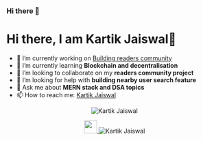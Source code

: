 ### Hi there 👋

<!--
**Adrenalinerush07/Adrenalinerush07** is a ✨ _special_ ✨ repository because its `README.md` (this file) appears on your GitHub profile.

Here are some ideas to get you started:

- 🔭 I’m currently working on ...
- 🌱 I’m currently learning ...
- 👯 I’m looking to collaborate on ...
- 🤔 I’m looking for help with ...
- 💬 Ask me about ...
- 📫 How to reach me: ...
- 😄 Pronouns: ...
- ⚡ Fun fact: ...
-->

<h1 align="centre"> Hi there, I am Kartik Jaiswal👋</h1>

- 🔭 I’m currently working on <a href="https://github.com/Adrenalinerush07/QNA" target="_blank">Building readers community</a> 
- 🌱 I’m currently learning <strong> Blockchain and decentralisation </strong>
- 👯 I’m looking to collaborate on my <strong> readers community project </strong>
- 🤔 I’m looking for help with <strong> building nearby user search feature </strong>
- 💬 Ask me about <strong> MERN stack and DSA topics </strong>
- 📫 How to reach me: <a href="https://www.linkedin.com/in/kartik-jaiswal-76623a16b/" target="_blank"> Kartik Jaiswal </a>

<p align="center">
  <img src="https://github-readme-stats.vercel.app/api?username=Adrenalinerush07&show_icons=true" alt="Kartik Jaiswal">
</p>

<p align="center">
  <a href="https://adrenalinerush07.github.io/resume/" target="_blank"> <img height="30" width="30" src="https://cdn.jsdelivr.net/npm/simple-icons@v4/icons/linkedin.svg" /> </a>
  <img src="https://github-readme-stats.vercel.app/api?username=Adrenalinerush07&show_icons=true" alt="Kartik Jaiswal">
</p>
